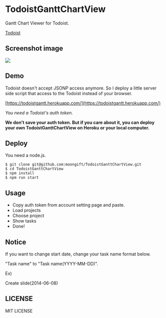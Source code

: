 # TodoistGanttChartView

Gantt Chart Viewer for Todoist.

[Todoist](https://todoist.com/)

## Screenshot image

![](images/screenshot.png)

## Demo

Todoist doesn't accept JSONP access anymore. So I deploy a little server side script that access to the Todoist instead of your browser.

[https://todoistgantt.herokuapp.com/](https://todoistgantt.herokuapp.com/)

*You need a Todoist's auth token.*

**We don't save your auth token. But if you care about it, you can deploy your own TodoistGanttChartView on Heroku or your local computer.**

## Deploy

You need a node.js.

```
$ git clone git@github.com:moongift/TodoistGanttChartView.git
$ cd TodoistGanttChartView
$ npm install
$ npm run start
```

## Usage

- Copy auth token from account setting page and paste.
- Load projects
- Choose project
- Show tasks
- Done!

## Notice

If you want to change start date, change your task name format below.

"Task name" to "Task name(YYYY-MM-DD)".

Ex)

Create slide(2014-06-08)

## LICENSE

MIT LICENSE
